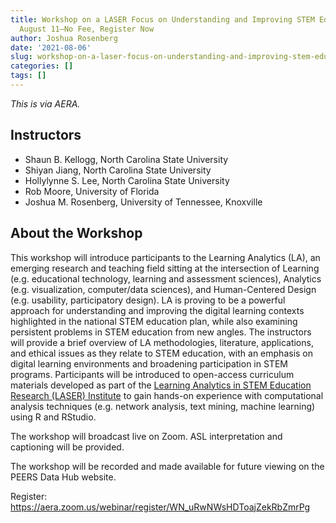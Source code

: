 ```yaml
---
title: Workshop on a LASER Focus on Understanding and Improving STEM Education on
  August 11—No Fee, Register Now
author: Joshua Rosenberg
date: '2021-08-06'
slug: workshop-on-a-laser-focus-on-understanding-and-improving-stem-education-on-august-11-no-fee-register-now
categories: []
tags: []
---
```


*This is via AERA.* 

## Instructors
 
- Shaun B. Kellogg, North Carolina State University
- Shiyan Jiang, North Carolina State University
- Hollylynne S. Lee, North Carolina State University
- Rob Moore, University of Florida
- Joshua M. Rosenberg, University of Tennessee, Knoxville
 
## About the Workshop
 
This workshop will introduce participants to the Learning Analytics (LA), an emerging research and teaching field sitting at the intersection of Learning (e.g. educational technology, learning and assessment sciences), Analytics (e.g. visualization, computer/data sciences), and Human-Centered Design (e.g. usability, participatory design). LA is proving to be a powerful approach for understanding and improving the digital learning contexts highlighted in the national STEM education plan, while also examining persistent problems in STEM education from new angles. The instructors will provide a brief overview of LA methodologies, literature, applications, and ethical issues as they relate to STEM education, with an emphasis on digital learning environments and broadening participation in STEM programs. Participants will be introduced to open-access curriculum materials developed as part of the [Learning Analytics in STEM Education Research (LASER) Institute](https://www.fi.ncsu.edu/projects/laser-institute/) to gain hands-on experience with computational analysis techniques (e.g. network analysis, text mining, machine learning) using R and RStudio.
 
The workshop will broadcast live on Zoom.
ASL interpretation and captioning will be provided.
 
The workshop will be recorded and made available for future viewing on the PEERS Data Hub website.

Register: https://aera.zoom.us/webinar/register/WN_uRwNWsHDToajZekRbZmrPg
